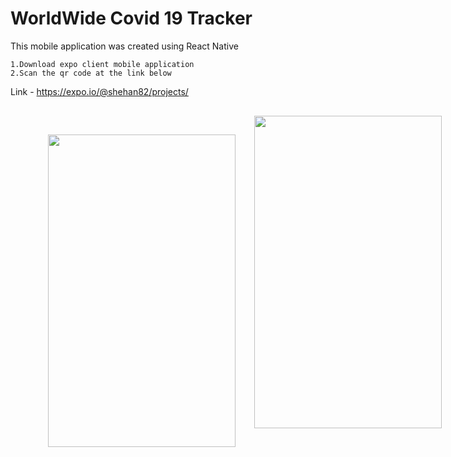 # WorldWide Covid 19 Tracker


This mobile application was created using React Native

	1.Download expo client mobile application
	2.Scan the qr code at the link below

Link  -  https://expo.io/@shehan82/projects/



<div style="display:flex;  margin:30px; flex-direction:raw;  justify-content: space-around;  width:100%;">
<img src="https://user-images.githubusercontent.com/55059232/103486549-9a554200-4e24-11eb-934a-416cd0fa333b.jpeg"  style="margin:30px" width="300" height="500">

<img src="https://user-images.githubusercontent.com/55059232/103486558-a7723100-4e24-11eb-9d54-d5dc15de60be.jpeg"  width="300" height="500">



</div>




